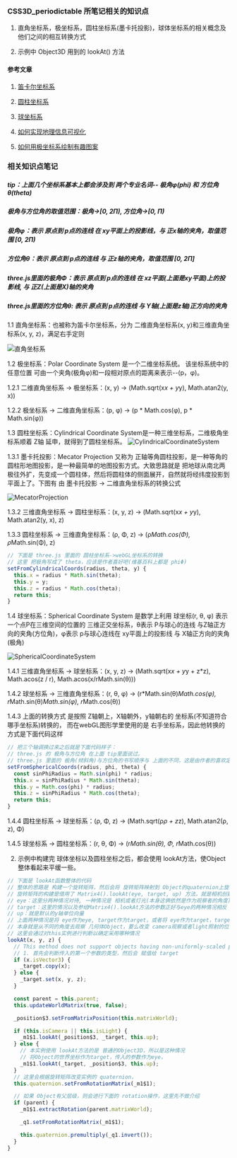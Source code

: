 ### CSS3D_periodictable 所笔记相关的知识点

1. 直角坐标系，极坐标系，圆柱坐标系(墨卡托投影)，球体坐标系的相关概念及他们之间的相互转换方式

2. 示例中 Object3D 用到的 lookAt() 方法

#### 参考文章
1. [笛卡尔坐标系](https://zh.wikipedia.org/zh-sg/%E7%AC%9B%E5%8D%A1%E5%B0%94%E5%9D%90%E6%A0%87%E7%B3%BB)
   
2. [圆柱坐标系](https://zh.wikipedia.org/zh-sg/%E5%9C%93%E6%9F%B1%E5%9D%90%E6%A8%99%E7%B3%BB)

3. [球坐标系](https://zh.wikipedia.org/wiki/%E7%90%83%E5%BA%A7%E6%A8%99%E7%B3%BB)

4. [如何实现地理信息可视化](https://time.geekbang.org/column/article/292607)

5. [如何用极坐标系绘制有趣图案](https://time.geekbang.org/column/article/266346)

### 相关知识点笔记
##### tip：上面几个坐标系基本上都会涉及到 两个专业名词-- 极角φ(phi) 和 方位角θ(theta)
##### 极角与方位角的取值范围：极角->[0, 2Π), 方位角->[0, Π)
##### 极角φ：表示 原点到 p点的连线 在 xy平面上的投影线，与 正x轴的夹角，取值范围 [0, 2Π)
##### 方位角θ：表示 原点到 p点的连线 与 正z轴的夹角，取值范围 [0, 2Π]
##### three.js里面的极角Φ：表示 原点到 p点的连线 在 xz平面(上面是xy平面)上的投影线, 与 正Z(上面是X)轴的夹角
##### three.js里面的方位角θ: 表示 原点到 p点的连线 与 Y轴(上面是z轴)正方向的夹角

1.1 直角坐标系：也被称为笛卡尔坐标系，分为 二维直角坐标系(x, y)和三维直角坐标系(x, y, z)，满足右手定则

![直角坐标系](../blogs/images/4.css3d_periodictable/CartesianCoordinateSystem.png)

1.2 极坐标系：Polar Coordinate System 是一个二维坐标系统。
             该坐标系统中的 任意位置 可由一个夹角(极角φ)和一段相对原点的距离来表示--(p，φ)。

1.2.1 二维直角坐标系 -> 极坐标系：(x, y) -> (Math.sqrt(x*x + y*y), Math.atan2(y, x))

1.2.2 极坐标系 -> 二维直角坐标系：(p, φ) -> (p * Math.cos(φ), p * Math.sin(φ))

1.3 圆柱坐标系：Cylindrical Coordinate System是一种三维坐标系，二维极角坐标系顺着 Z轴 延申，就得到了圆柱坐标系。
![CylindricalCoordinateSystem](../blogs/images/4.css3d_periodictable/CylindricalCoordinateSystem.png)

1.3.1 墨卡托投影：Mecator Projection 又称为 正轴等角圆柱投影，是一种等角的圆柱形地图投影，是一种最简单的地图投影方式。大致思路就是 把地球从南北两极往外扩，先变成一个圆柱体，然后将圆柱体的侧面展开，自然就将经纬度投影到平面上了。下图有 由 墨卡托投影 -> 二维直角坐标系的转换公式

![MecatorProjection](../blogs/images/4.css3d_periodictable/MecatorProjection.png)

1.3.2 三维直角坐标系 -> 圆柱坐标系：(x, y, z) -> (Math.sqrt(x*x + y*y), Math.atan2(y, x), z)

1.3.3 圆柱坐标系 -> 三维直角坐标系：(ρ, Φ, z) -> (ρ*Math.cos(Φ), ρ*Math.sin(Φ), z)
```javascript
// 下面是 three.js 里面的 圆柱坐标系->webGL坐标系的转换
// 这里 把极角写成了 theta，应该是作者喜好吧(维基百科上都是 phiΦ)
setFromCylindricalCoords(radius, theta, y) {
  this.x = radius * Math.sin(theta);
  this.y = y;
  this.z = radius * Math.cos(theta);
  return this;
}
```

1.4 球坐标系：Spherical Coordinate System 是数学上利用 球坐标(r, θ, φ) 表示一个点P在三维空间的位置的 三维正交坐标系，θ表示 P与球心的连线 与Z轴正方向的夹角(方位角)，φ表示 p与球心连线在 xy平面上的投影线 与 X轴正方向的夹角(极角)

![SphericalCoordinateSystem](../blogs/images/4.css3d_periodictable/SphericalCoordinateSystem.png)

1.4.1 三维直角坐标系 -> 球坐标系：(x, y, z) -> (Math.sqrt(x*x + y*y + z*z), Math.acos(z / r), Math.acos(x/rMath.sin(θ)))

1.4.2 球坐标系 -> 三维直角坐标系：(r, θ, φ) -> (r*Math.sin(θ)*Math.cos(φ), r*Math.sin(θ)*Math.sin(φ), r*Math.cos(θ))

1.4.3 上面的转换方式 是按照 Z轴朝上，X轴朝外，y轴朝右的 坐标系(不知道符合哪手坐标系)转换的，
      而在webGL图形学里使用的是 右手坐标系，因此他转换的方式是下面代码这样
```javascript
// 把三个轴调换过来之后就是下面代码样子：
// three.js 的 极角与方位角 在上面 tip里面说过。
// three.js 里面的 极角(倾斜角)与方位角的书写顺序与 上面的不同，这是由作者的喜欢定义的吧！
setFromSphericalCoords(radius, phi, theta) {
  const sinPhiRadius = Math.sin(phi) * radius;
  this.x = sinPhiRadius * Math.sin(theta);
  this.y = Math.cos(phi) * radius;
  this.z = sinPhiRadius * Math.cos(theta);
  return this;
}
```

1.4.4 圆柱坐标系 -> 球坐标系：(ρ, Φ, z) -> (Math.sqrt(ρ*ρ + z*z), Math.atan2(ρ, z), Φ)

1.4.5 球坐标系 -> 圆柱坐标系：(r, θ, Φ) -> (r*Math.sin(θ), Φ, r*Math.cos(θ))


2. 示例中构建完 球体坐标以及圆柱坐标之后，都会使用 lookAt方法，使Object整体看起来平缓一些。
```javascript
// 下面是 lookAt函数整体的代码
// 整体的思路是 构建一个旋转矩阵，然后会将 旋转矩阵映射到 Object的quaternion上旋转
// 旋转矩阵的构建是借用了 Matrix4().lookAt(eye, target, up) 方法，就是相机创建视图矩阵的原理
// eye：这里分两种情况对待, 一种情况是 相机或者灯光(本身这俩依然是作为观察者的角度)，另一种情况是几何体(被观察者)
// target：这里的情况以及参给Matrix4().lookAt方法的参数正好与eye的两种情况相反
// up：就是默认的y轴单位向量
// 上面两种情况是将 eye作为eye, target作为target，或者将 eye作为target，target作为eye来运作的
// 本身就是从不同的角度去观察 几何体Object，要么改变 camera观察或者light照射的位置，要么换一个位置重新观察几何体
// 这里会通过对this实例进行判断以确定采用哪种情况
lookAt(x, y, z) {
  // This method does not support objects having non-uniformly-scaled parent(s)
  // 1. 首先会判断传入的第一个参数的类型，然后会 赋值给 target
  if (x.isVector3) {
    _target.copy(x);
  } else {
    _target.set(x, y, z);
  }

  const parent = this.parent;
  this.updateWorldMatrix(true, false);

  _position$3.setFromMatrixPosition(this.matrixWorld);

  if (this.isCamera || this.isLight) {
    _m1$1.lookAt(_position$3, _target, this.up);
  } else {
    // 本实例使用 lookAt方法的是 普通的Object3D，所以是这种情况
    // 将Object的世界坐标作为target，传入的参数作为eye，
    _m1$1.lookAt(_target, _position$3, this.up);
  }
  // 这里会根据旋转矩阵改变实例的 quaternion，
  this.quaternion.setFromRotationMatrix(_m1$1);

  // 如果 Object有父层级，则会进行下面的 rotation操作，这里先不做介绍
  if (parent) {
    _m1$1.extractRotation(parent.matrixWorld);

    _q1.setFromRotationMatrix(_m1$1);

    this.quaternion.premultiply(_q1.invert());
  }
}
```